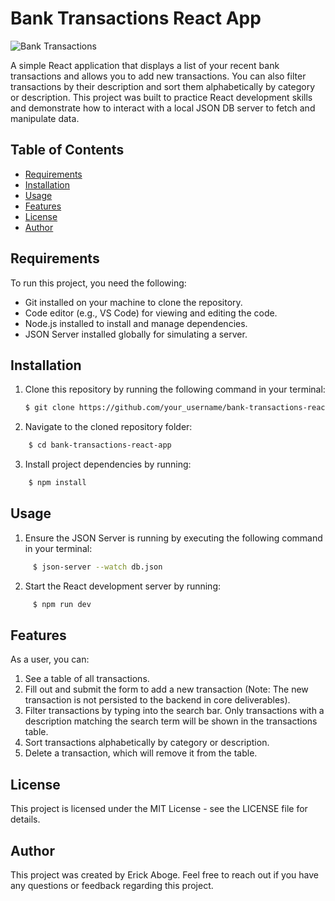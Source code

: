 # Bank Transactions React App

![Bank Transactions](link_to_screenshot)

A simple React application that displays a list of your recent bank transactions and allows you to add new transactions. You can also filter transactions by their description and sort them alphabetically by category or description. This project was built to practice React development skills and demonstrate how to interact with a local JSON DB server to fetch and manipulate data.

## Table of Contents

- [Requirements](#requirements)
- [Installation](#installation)
- [Usage](#usage)
- [Features](#features)
- [License](#license)
- [Author](#author)

## Requirements

To run this project, you need the following:

- Git installed on your machine to clone the repository.
- Code editor (e.g., VS Code) for viewing and editing the code.
- Node.js installed to install and manage dependencies.
- JSON Server installed globally for simulating a server.

## Installation

1. Clone this repository by running the following command in your terminal:
   ```bash
   $ git clone https://github.com/your_username/bank-transactions-react-app.git
2. Navigate to the cloned repository folder:
```bash
    $ cd bank-transactions-react-app
```
3. Install project dependencies by running:
```bash
    $ npm install
```

## Usage

1. Ensure the JSON Server is running by executing the following command in your terminal:
```bash
     $ json-server --watch db.json
```
2. Start the React development server by running:
```bash
     $ npm run dev
```

## Features
As a user, you can:
1. See a table of all transactions.
2. Fill out and submit the form to add a new transaction (Note: The new transaction is not persisted to the backend in core deliverables).
3. Filter transactions by typing into the search bar. Only transactions with a description matching the search term will be shown in the transactions table.
4. Sort transactions alphabetically by category or description.
5. Delete a transaction, which will remove it from the table.

## License

This project is licensed under the MIT License - see the LICENSE file for details.

## Author
This project was created by Erick Aboge. Feel free to reach out if you have any questions or feedback regarding this project.

